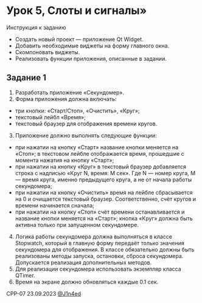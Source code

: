 # Урок 5, Слоты и сигналы»

Инструкция к заданию

- Создать новый проект — приложение Qt Widget.
- Добавить необходимые виджеты на форму главного окна.
- Скомпоновать виджеты.
- Реализовать функции приложения, описанные в задании.

## Задание 1

1. Разработать приложение «Секундомер».
2. Форма приложения должна включать:
- три кнопки: «Старт/Стоп», «Очистить», «Круг»;
- текстовый лейбл «Время»;
- текстовый браузер для отображения времени кругов.
3. Приложение должно выполнять следующие функции:
- при нажатии на кнопку «Старт» название кнопки меняется на «Стоп»;
в текстовом лейбле отображается время, прошедшие с момента нажатия на кнопку «Старт»;
- при нажатии на кнопку «Круг» в текстовый браузер добавляется строка с надписью «Круг N, время: M сек». Где N — номер круга, М — время круга, именно предыдущего круга, а не от начала работы секундомера;
- при нажатии на кнопку «Очистить» время на лейбле сбрасывается на 0 и очищается текстовый браузер. Соответственно, счёт кругов и времени начинается сначала;
- при нажатии на кнопку «Стоп» счёт времени останавливается и название кнопки меняется на «Старт»;
кнопка «Круг» должна быть активна только при запущенном секундомере.
4. Логика работы секундомера должна выполняться в классе Stopwatch, который в главную форму передаёт только значения секундомера для отображения. В классе обязательно должны быть реализованы методы запуска, остановки, сброса секундомера. Допускается реализация дополнительных методов.
5. Для реализации секундомера использовать экземпляр класса QTimer.
6. Время на экране должно обновляться каждые 0.1 сек.

CPP-07
23.09.2023
[@J1n4ed](https://github.com/J1n4ed)
